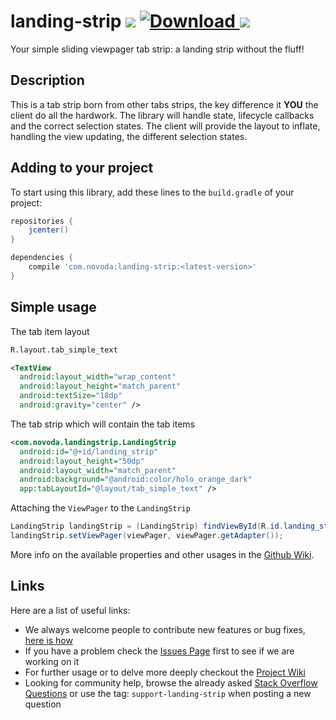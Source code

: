 # landing-strip [![](https://ci.novoda.com/buildStatus/icon?job=landing-strip)](https://ci.novoda.com/job/landing-strip/lastBuild/console) [![Download](https://api.bintray.com/packages/novoda/maven/landing-strip/images/download.svg) ](https://bintray.com/novoda/maven/landing-strip/_latestVersion) [![](https://raw.githubusercontent.com/novoda/novoda/master/assets/btn_apache_lisence.png)](LICENSE.txt)

Your simple sliding viewpager tab strip: a landing strip without the fluff!

## Description

This is a tab strip born from other tabs strips, the key difference it **YOU** the client do all the hardwork. The library will handle state, lifecycle callbacks and the correct selection states.
The client will provide the layout to inflate, handling the view updating, the different selection states.


## Adding to your project

To start using this library, add these lines to the `build.gradle` of your project:

```groovy
repositories {
    jcenter()
}

dependencies {
    compile 'com.novoda:landing-strip:<latest-version>'
}
```


## Simple usage

The tab item layout

```xml
R.layout.tab_simple_text

<TextView
  android:layout_width="wrap_content"
  android:layout_height="match_parent"
  android:textSize="18dp"
  android:gravity="center" />
```

The tab strip which will contain the tab items

```xml
<com.novoda.landingstrip.LandingStrip
  android:id="@+id/landing_strip"
  android:layout_height="50dp"
  android:layout_width="match_parent"
  android:background="@android:color/holo_orange_dark"
  app:tabLayoutId="@layout/tab_simple_text" />
```

Attaching the `ViewPager` to the `LandingStrip`

```java
LandingStrip landingStrip = (LandingStrip) findViewById(R.id.landing_strip);
landingStrip.setViewPager(viewPager, viewPager.getAdapter());
```

More info on the available properties and other usages in the [Github Wiki](https://github.com/novoda/landing-strip/wiki).



## Links

Here are a list of useful links:

 * We always welcome people to contribute new features or bug fixes, [here is how](https://github.com/novoda/novoda/blob/master/CONTRIBUTING.md)
 * If you have a problem check the [Issues Page](https://github.com/novoda/landing-strip/issues) first to see if we are working on it
 * For further usage or to delve more deeply checkout the [Project Wiki](https://github.com/novoda/landing-strip/wiki)
 * Looking for community help, browse the already asked [Stack Overflow Questions](http://stackoverflow.com/questions/tagged/support-landing-strip) or use the tag: `support-landing-strip` when posting a new question  
